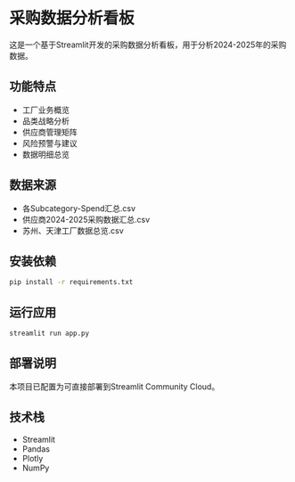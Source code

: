 # 采购数据分析看板

这是一个基于Streamlit开发的采购数据分析看板，用于分析2024-2025年的采购数据。

## 功能特点

- 工厂业务概览
- 品类战略分析
- 供应商管理矩阵
- 风险预警与建议
- 数据明细总览

## 数据来源

- 各Subcategory-Spend汇总.csv
- 供应商2024-2025采购数据汇总.csv
- 苏州、天津工厂数据总览.csv

## 安装依赖

```bash
pip install -r requirements.txt
```

## 运行应用

```bash
streamlit run app.py
```

## 部署说明

本项目已配置为可直接部署到Streamlit Community Cloud。

## 技术栈

- Streamlit
- Pandas
- Plotly
- NumPy 

